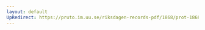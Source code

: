 ```yaml
---
layout: default
UpRedirect: https://pruto.im.uu.se/riksdagen-records-pdf/1868/prot-1868--ak--229/prot-1868--ak--229_036.pdf
---
```

